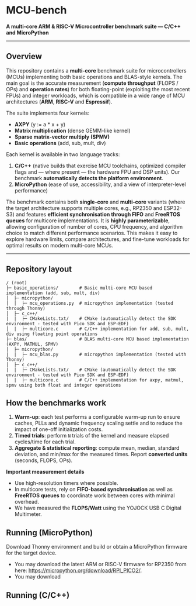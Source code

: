 # MCU-bench

**A multi-core ARM & RISC-V Microcontroller benchmark suite — C/C++ and MicroPython**

---

## Overview

This repository contains a **multi-core** benchmark suite for microcontrollers (MCUs) implementing both basic operations and BLAS-style kernels. The main goal is the accurate measurement (**compute throughput** (FLOPS / OPs) and **operation rates**) for both floating-point (exploiting the most recent FPUs) and integer workloads, which is compatible in a wide range of MCU architectures (**ARM**, **RISC-V** and **Espressif**).

The suite implements four kernels:

- **AXPY** (y := a \* x + y)
- **Matrix multiplication** (dense GEMM-like kernel)
- **Sparse matrix-vector multiply (SPMV)**
- **Basic operations** (add, sub, mult, div)

Each kernel is available in two language tracks:

1. **C/C++** (native builds that exercise MCU toolchains, optimized compiler flags and — where present — the hardware FPU and DSP units). Our benchmark **automatically detects the platform environment**.
2. **MicroPython** (ease of use, accessibility, and a view of interpreter-level performance)

The benchmark contains both **single-core** and **multi-core** variants (where the target architecture supports multiple cores, e.g., RP2350 and ESP32-S3) and features **efficient synchronisation through FIFO** and **FreeRTOS queues** for multicore implementations. It is **highly parameterizable**, allowing configuration of number of cores, CPU frequency, and algorithm choice to match different performance scenarios. This makes it easy to explore hardware limits, compare architectures, and fine-tune workloads for optimal results on modern multi-core MCUs.

---

## Repository layout

```
/ (root)
├─ basic_operations/        # Basic multi-core MCU based implementation (add, sub, mult, div)  
│  ├─ micropython/             
|  |  ├─ mcu_operations.py  # micropython implementation (tested through Thonny)
│  ├─ c_c++/             
|  |  ├─ CMakeLists.txt/    # CMake (automatically detect the SDK environment - tested with Pico SDK and ESP-EDF)
│  |  ├─ multicore.c        # C/C++ implementation for add, sub, mult, div using floating point operations
├─ blas/                    # BLAS multi-core MCU based implementation (AXPY, MATMUL, SPMV)
│  ├─ micropython/             
|  |  ├─ mcu_blas.py        # micropython implementation (tested with Thonny)
│  ├─ c_c++/             
|  |  ├─ CMakeLists.txt/    # CMake (automatically detect the SDK environment - tested with Pico SDK and ESP-EDF)
│  |  ├─ multicore.c        # C/C++ implementation for axpy, matmul, spmv using both float and integer operations
```

## How the benchmarks work
1. **Warm-up**: each test performs a configurable warm-up run to ensure caches, PLLs and dynamic frequency scaling settle and to reduce the impact of one-off initialization costs.
2. **Timed trials**: perform `N` trials of the kernel and measure elapsed cycles/time for each trial.
3. **Aggregate & statistical reporting**: compute mean, median, standard deviation, and min/max for the measured times. Report **converted units** (seconds, FLOPS, OPs).

**Important measurement details**
- Use high-resolution timers where possible.
- In multicore tests, rely on **FIFO-based synchronisation** as well as **FreeRTOS queues** to coordinate work between cores with minimal overhead.
- We have measured the **FLOPS/Watt** using the YOJOCK USB C Digital Multimeter.

## Running (MicroPython)
Download Thonny environment and build or obtain a MicroPython firmware for the target device.
- You may download the latest ARM or RISC-V firmware for RP2350 from here: https://micropython.org/download/RPI_PICO2/.
- You may download 

## Running (C/C++)

